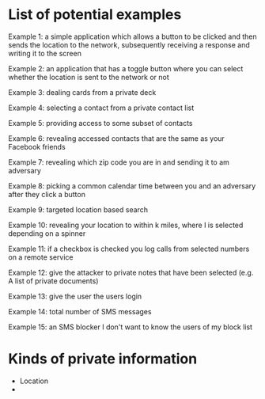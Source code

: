 # List of potential examples

Example 1: a simple application which allows a button to be clicked
and then sends the location to the network, subsequently receiving a
response and writing it to the screen

Example 2: an application that has a toggle button where you can
select whether the location is sent to the network or not

Example 3: dealing cards from a private deck

Example 4: selecting a contact from a private contact list

Example 5: providing access to some subset of contacts

Example 6: revealing accessed contacts that are the same as your
Facebook friends

Example 7: revealing which zip code you are in and sending it to am
adversary

Example 8: picking a common calendar time between you and an adversary
after they click a button

Example 9: targeted location based search

Example 10: revealing your location to within k miles, where I is
selected depending on a spinner

Example 11: if a checkbox is checked you log calls from selected
numbers on a remote service

Example 12: give the attacker to private notes that have been selected
(e.g. A list of private documents)

Example 13: give the user the users login

Example 14: total number of SMS messages

Example 15: an SMS blocker I don't want to know the users of my block
list

# Kinds of private information

- Location
- 

